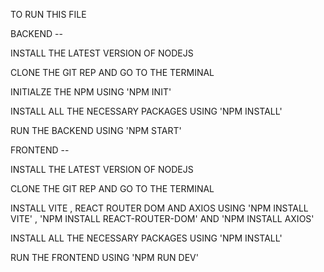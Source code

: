 TO RUN THIS FILE

BACKEND --

INSTALL THE LATEST VERSION OF NODEJS

CLONE THE GIT REP AND GO TO THE TERMINAL

INITIALZE THE NPM USING 'NPM INIT'

INSTALL ALL THE NECESSARY PACKAGES USING 'NPM INSTALL'

RUN THE BACKEND USING 'NPM START'

FRONTEND --

INSTALL THE LATEST VERSION OF NODEJS

CLONE THE GIT REP AND GO TO THE TERMINAL

INSTALL VITE , REACT ROUTER DOM AND AXIOS USING 'NPM INSTALL VITE' , 'NPM INSTALL REACT-ROUTER-DOM' AND 'NPM INSTALL AXIOS'

INSTALL ALL THE NECESSARY PACKAGES USING 'NPM INSTALL'

RUN THE FRONTEND USING 'NPM RUN DEV'
